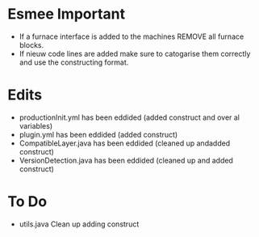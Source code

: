 # Esmee Important
- If a furnace interface is added to the machines REMOVE all furnace blocks.
- If nieuw code lines are added make sure to catogarise them correctly and use the constructing format.


# Edits
- productionInit.yml has been eddided (added construct and over al variables)
- plugin.yml has been eddided (added construct)
- CompatibleLayer.java has been eddided (cleaned up andadded construct)
- VersionDetection.java has been eddided (cleaned up and added construct)

# To Do
- utils.java
    Clean up
    adding construct
    
